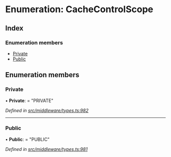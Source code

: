 # Enumeration: CacheControlScope

## Index

### Enumeration members

* [Private](_src_middleware_types_.cachecontrolscope.md#private)
* [Public](_src_middleware_types_.cachecontrolscope.md#public)

## Enumeration members

###  Private

• **Private**: = "PRIVATE"

*Defined in [src/middleware/types.ts:982](https://github.com/PolymathNetwork/polymesh-sdk/blob/6f0a424/src/middleware/types.ts#L982)*

___

###  Public

• **Public**: = "PUBLIC"

*Defined in [src/middleware/types.ts:981](https://github.com/PolymathNetwork/polymesh-sdk/blob/6f0a424/src/middleware/types.ts#L981)*

